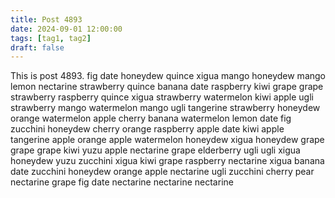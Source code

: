 ```yaml
---
title: Post 4893
date: 2024-09-01 12:00:00
tags: [tag1, tag2]
draft: false
---
```

This is post 4893.
fig
date
honeydew
quince
xigua
mango
honeydew
mango
lemon
nectarine
strawberry
quince
banana
date
raspberry
kiwi
grape
grape
strawberry
raspberry
quince
xigua
strawberry
watermelon
kiwi
apple
ugli
strawberry
mango
watermelon
mango
ugli
tangerine
strawberry
honeydew
orange
watermelon
apple
cherry
banana
watermelon
lemon
date
fig
zucchini
honeydew
cherry
orange
raspberry
apple
date
kiwi
apple
tangerine
apple
orange
apple
watermelon
honeydew
xigua
honeydew
grape
grape
grape
kiwi
yuzu
apple
nectarine
grape
elderberry
ugli
ugli
xigua
honeydew
yuzu
zucchini
xigua
kiwi
grape
raspberry
nectarine
xigua
banana
date
zucchini
honeydew
orange
apple
nectarine
ugli
zucchini
cherry
pear
nectarine
grape
fig
date
nectarine
nectarine
nectarine
